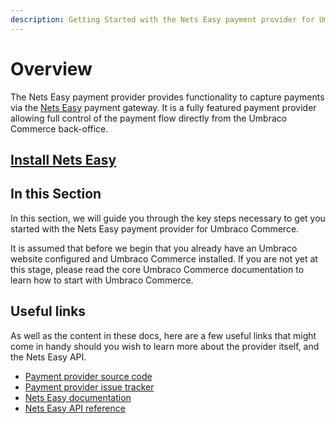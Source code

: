 ```yaml
---
description: Getting Started with the Nets Easy payment provider for Umbraco Commerce.
---
```


# Overview

The Nets Easy payment provider provides functionality to capture payments via the [Nets Easy](https://developers.nets.eu/nets-easy/en-EU/docs/) payment gateway. It is a fully featured payment provider allowing full control of the payment flow directly from the Umbraco Commerce back-office.

## [Install Nets Easy](../install-payment-providers.md)

## In this Section

In this section, we will guide you through the key steps necessary to get you started with the Nets Easy payment provider for Umbraco Commerce.

It is assumed that before we begin that you already have an Umbraco website configured and Umbraco Commerce installed. If you are not yet at this stage, please read the core Umbraco Commerce documentation to learn how to start with Umbraco Commerce.

## Useful links

As well as the content in these docs, here are a few useful links that might come in handy should you wish to learn more about the provider itself, and the Nets Easy API.

* [Payment provider source code](https://github.com/umbraco/Umbraco.Commerce.PaymentProviders.Nets)
* [Payment provider issue tracker](https://github.com/umbraco/Umbraco.Commerce.PaymentProviders.Nets/issues)
* [Nets Easy documentation](https://developers.nets.eu/nets-easy/en-EU/docs/)
* [Nets Easy API reference](https://developers.nets.eu/nets-easy/en-EU/api/)

